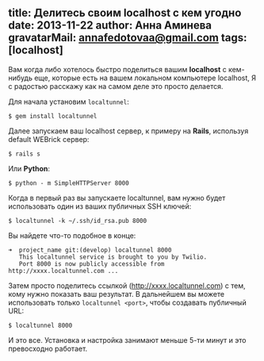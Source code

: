 title: Делитесь своим localhost с кем угодно
date: 2013-11-22
author: Анна Аминева
gravatarMail: annafedotovaa@gmail.com
tags: [localhost]
---


Вам когда либо хотелось быстро поделиться  вашим **localhost** с кем-нибудь еще,  которые есть на вашем локальном компьютере localhost, 
Я с радостью расскажу как на самом деле это просто делается.

Для начала установим `localtunnel`:

`$ gem install localtunnel`

<!-- more -->

Далее запускаем ваш localhost сервер, к примеру на **Rails**, используя default WEBrick сервер:

`$ rails s`

Или **Python**:

`$ python - m SimpleHTTPServer 8000`

Когда в первый раз вы запускаете localtunnel, вам нужно будет использовать один из ваших публичных SSH ключей:

`$ localtunnel -k ~/.ssh/id_rsa.pub 8000`


Вы найдете что-то подобное в конце:
```
➜  project_name git:(develop) localtunnel 8000
   This localtunnel service is brought to you by Twilio.
   Port 8000 is now publicly accessible from http://xxxx.localtunnel.com ...
   ```

Затем просто поделитесь ссылкой (http://xxxx.localtunnel.com) с тем, кому нужно показать ваш результат.
В дальнейшем вы можете использовать только `localtunnel <port>`, чтобы создавать публичный URL:

`$ localtunnel 8000`

И это все. 
Установка и настройка занимают меньше 5-ти минут и это превосходно работает.

